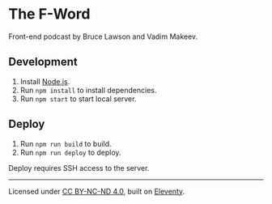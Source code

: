 # The F-Word

Front-end podcast by Bruce Lawson and Vadim Makeev.

## Development

1. Install [Node.js](https://nodejs.org/).
2. Run `npm install` to install dependencies.
3. Run `npm start` to start local server.

## Deploy

1. Run `npm run build` to build.
2. Run `npm run deploy` to deploy.

Deploy requires SSH access to the server.

---
Licensed under [CC BY-NC-ND 4.0](LICENSE.md),
built on [Eleventy](https://www.11ty.dev/).

